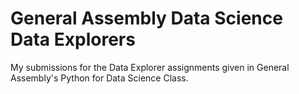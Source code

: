 General Assembly Data Science Data Explorers
===========================

My submissions for the Data Explorer assignments given in General Assembly's Python for Data Science Class.
